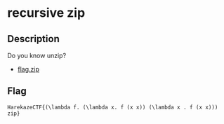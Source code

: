 # recursive zip

## Description

Do you know unzip?

- [flag.zip](attachments/flag.zip)

## Flag

```
HarekazeCTF{(\lambda f. (\lambda x. f (x x)) (\lambda x . f (x x))) zip}
```